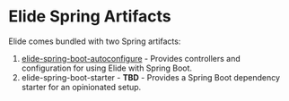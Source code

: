# Elide Spring Artifacts

Elide comes bundled with two Spring artifacts:

1. [elide-spring-boot-autoconfigure](https://github.com/yahoo/elide/blob/master/elide-spring/elide-spring-boot-autoconfigure/README.md) - Provides controllers and configuration for using Elide with Spring Boot.
2. elide-spring-boot-starter - **TBD** - Provides a Spring Boot dependency starter for an opinionated setup.
